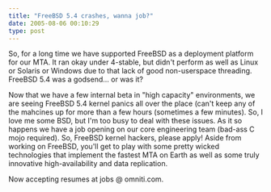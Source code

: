 ```yaml
---
title: "FreeBSD 5.4 crashes, wanna job?"
date: 2005-08-06 00:10:29
type: post
---
```


<p>So, for a long time we have supported FreeBSD as a deployment platform for our MTA.  It ran okay under 4-stable, but didn't perform as well as Linux or Solaris or Windows due to that lack of good non-userspace threading.  FreeBSD 5.4 was a godsend... or was it?</p>  <p>Now that we have a few internal beta in "high capacity" environments, we are seeing FreeBSD 5.4 kernel panics all over the place (can't keep any of the mahcines up for more than a few hours (sometimes a few minutes).  So, I love me some BSD, but I'm too busy to deal with these issues.  As it so happens we have a job opening on our core engineering team (bad-ass C mojo required).  So, FreeBSD kernel hackers, please apply!  Aside from working on FreeBSD, you'll get to play with some pretty wicked technologies that implement the fastest MTA on Earth as well as some truly innovative high-availability and data replication.</p>  <p>Now accepting resumes at jobs @ omniti.com.</p>
